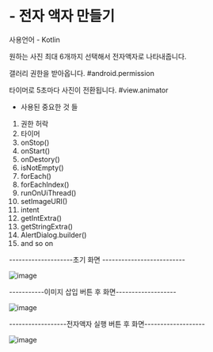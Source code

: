 # - 전자 액자 만들기 
사용언어 - Kotlin 

원하는 사진 최대 6개까지 선택해서 전자액자로 나타내줍니다.

갤러리 권한을 받아옵니다. #android.permission


타이머로 5초마다 사진이 전환됩니다. #view.animator


* 사용된 중요한 것 들
1. 권한 허락
2. 타이머
3. onStop()
4. onStart()
5. onDestory()	
6. isNotEmpty()
7. forEach()
8. forEachIndex()
9. runOnUiThread()
10. setImageURI()
11. intent
12. getIntExtra()
13. getStringExtra()
14. AlertDialog.builder()
15. and so on












--------------------초기 화면 --------------------------

![image](https://user-images.githubusercontent.com/72656002/150924777-c4631487-a62c-49f5-a2f6-774bb4bf98f1.png)

-----------이미지 삽입 버튼 후 화면-------------------

![image](https://user-images.githubusercontent.com/72656002/150924884-5a002f1b-f15a-49c4-9097-1abc96236e88.png)

------------------전자액자 실행 버튼 후 화면-------------------

![image](https://user-images.githubusercontent.com/72656002/150924950-57c53b39-56a0-49df-b3f4-27969881dfee.png)
